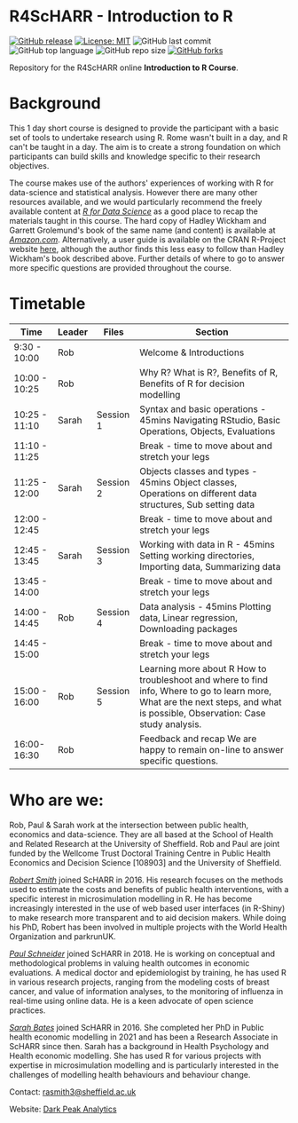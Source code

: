 # R4ScHARR - Introduction to R

[![GitHub release](https://img.shields.io/badge/R-HEDS-green)](https://img.shields.io/badge/R-hello-green)
[![License: MIT](https://img.shields.io/badge/License-MIT-yellow.svg)](https://opensource.org/licenses/MIT)
![GitHub last commit](https://img.shields.io/github/last-commit/ScHARR-PHEDS/R4ScHARR?color=red&style=plastic)
![GitHub top language](https://img.shields.io/github/languages/top/ScHARR-PHEDS/R4ScHARR?style=plastic)
![GitHub repo size](https://img.shields.io/github/repo-size/ScHARR-PHEDS/R4ScHARR?style=plastic)
[![GitHub forks](https://img.shields.io/github/forks/ScHARR-PHEDS/R4ScHARR?style=social&label=Fork&maxAge=2592000)](https://GitHub.com/ScHARR-PHEDS/R4ScHARR/network/)

Repository for the R4ScHARR online **Introduction to R Course**. 

# Background

This 1 day short course is designed to provide the participant with a basic set of tools to undertake research using R. Rome wasn't built in a day, and R can't be taught in a day. The aim is to create a strong foundation on which participants can build skills and knowledge specific to their research objectives.

The course makes use of the authors' experiences of working with R for data-science and statistical analysis. However there are many other resources available, and we would particularly recommend the freely available content at *[R for Data Science](https://r4ds.had.co.nz/)* as a good place to recap the materials taught in this course. The hard copy of Hadley Wickham and Garrett Grolemund's book of the same name (and content) is available at *[Amazon.com](https://r4ds.had.co.nz/)*. Alternatively, a user guide is available on the CRAN R-Project website [here](https://cran.r-project.org/doc/manuals/r-release/R-intro.html), although the author finds this less easy to follow than Hadley Wickham's book described above. Further details of where to go to answer more specific questions are provided throughout the course.

# Timetable

Time         |Leader|Files    |Section                                                                                                                                                                      
------------------|---------|-----------|-----------------------------
9:30 - 10:00 |Rob   |         |Welcome & Introductions                                                                                                                                                      
10:00 - 10:25|Rob   |         |Why R? What is R?, Benefits of R, Benefits of R for decision modelling                                                                                                       
10:25 - 11:10| Sarah |Session 1|Syntax and basic operations - 45mins Navigating RStudio, Basic Operations, Objects, Evaluations                                                                              
11:10 - 11:25|      |         |Break - time to move about and stretch your legs                                                                                                                                                                
11:25 - 12:00| Sarah |Session 2|Objects classes and types - 45mins Object classes, Operations on different data structures, Sub setting data                                                                 
12:00 - 12:45|      |         |Break - time to move about and stretch your legs                                                                                                                                                                
12:45 - 13:45| Sarah |Session 3|Working with data in R - 45mins Setting working directories, Importing data, Summarizing data                                                                                
13:45 - 14:00|      |         |Break - time to move about and stretch your legs                                                                                                                                                                 
14:00 - 14:45| Rob   |Session 4|Data analysis - 45mins Plotting data, Linear regression, Downloading packages                                                                                                
14:45 - 15:00|      |         |Break - time to move about and stretch your legs                                                                                                                                                               
15:00 - 16:00|Rob   |Session 5|Learning more about R How to troubleshoot and where to find info, Where to go to learn more, What are the next steps, and what is possible, Observation: Case study analysis.
16:00- 16:30|Rob   |         |Feedback and recap We are happy to remain on-line to answer specific questions.                                                                                               

# Who are we:

Rob, Paul & Sarah work at the intersection between public health, economics and data-science. They are all based at the School of Health and Related Research at the University of Sheffield. Rob and Paul are joint funded by the Wellcome Trust Doctoral Training Centre in Public Health Economics and Decision Science [108903] and the University of Sheffield.

*[Robert Smith](https://www.linkedin.com/in/robert-smith-53b28438/)* joined ScHARR in 2016. His research focuses on the methods used to estimate the costs and benefits of public health interventions, with a specific interest in microsimulation modelling in R. He has become increasingly interested in the use of web based user interfaces (in R-Shiny) to make research more transparent and to aid decision makers. While doing his PhD, Robert has been involved in multiple projects with the World Health Organization and parkrunUK.

*[Paul Schneider](https://bitowaqr.github.io/)* joined ScHARR in 2018. He is working on conceptual and methodological problems in valuing health outcomes in economic evaluations. A medical doctor and epidemiologist by training, he has used R in various research projects, ranging from the modeling costs of breast cancer, and value of information analyses, to the monitoring of influenza in real-time using online data. He is a keen advocate of open science practices.

*[Sarah Bates](https://www.linkedin.com/in/sarah-bates-647ab9145/)* joined ScHARR in 2016. She completed her PhD in Public health economic modelling in 2021 and has been a Research Associate in ScHARR since then. Sarah has a background in Health Psychology and Health economic modelling. She has used R for various projects with expertise in microsimulation modelling and is particularly interested in the challenges of modelling health behaviours and behaviour change.

Contact:   rasmith3@sheffield.ac.uk

Website: [Dark Peak Analytics](https://www.darkpeakanalytics.com)




